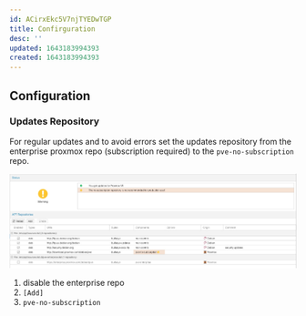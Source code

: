 ```yaml
---
id: ACirxEkc5V7njTYEDwTGP
title: Confirguration
desc: ''
updated: 1643183994393
created: 1643183994393
---
```


## Configuration

### Updates Repository

For regular updates and to avoid errors set the updates repository from the enterprise proxmox repo (subscription required) to the `pve-no-subscription` repo.

![repos](/assets/images/2022-01-25-23-37-43.png)

1. disable the enterprise repo
2. `[Add]`
3. `pve-no-subscription`
